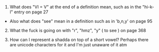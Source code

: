 1. What does "VI = V" at the end of a definition mean, such as in the "hi-k-l" entry on page 27
  - Also what does "see" mean in a definition such as in 'b,n,y' on page 95

2. What the fuck is going on with "r", "hmz", "y" ( to see ) on page 368

3. How can I represent a shadda on top of a short vowel? Perhaps there are unicode characters for it and I'm just unaware of it atm
